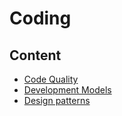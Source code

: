 # Coding

## Content

- [Code Quality](/Handbook/Coding/Code%20Quality)
- [Development Models](/Handbook/Coding/Development%20Models)
- [Design patterns](/Handbook/Coding/Design%20patterns)
